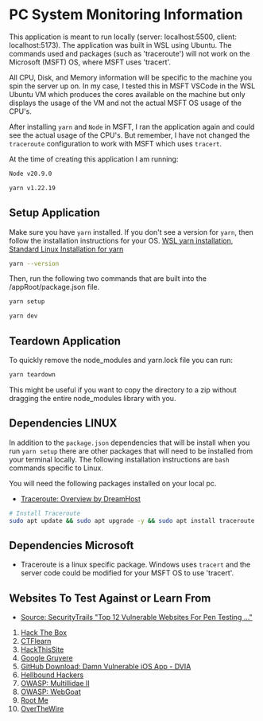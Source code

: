 # PC System Monitoring Information

This application is meant to run locally (server: localhost:5500, client: localhost:5173). The application was built in WSL using Ubuntu. The commands used and packages (such as 'traceroute') will not work on the Microsoft (MSFT) OS, where MSFT uses 'tracert'.

All CPU, Disk, and Memory information will be specific to the machine you spin the server up on. In my case, I tested this in MSFT VSCode in the WSL Ubuntu VM which produces the cores available on the machine but only displays the usage of the VM and not the actual MSFT OS usage of the CPU's.

After installing `yarn` and `Node` in MSFT, I ran the application again and could see the actual usage of the CPU's. But remember, I have not changed the `traceroute` configuration to work with MSFT which uses `tracert`.

At the time of creating this application I am running:

```bash
Node v20.9.0

yarn v1.22.19
```

## Setup Application

Make sure you have `yarn` installed. If you don't see a version for `yarn`, then follow the installation instructions for your OS. [WSL yarn installation](https://dev.to/bonstine/installing-yarn-on-wsl-38p2), [Standard Linux Installation for yarn](https://classic.yarnpkg.com/lang/en/docs/install/#windows-stable)

```bash
yarn --version
```

Then, run the following two commands that are built into the /appRoot/package.json file.

```bash
yarn setup
```

```bash
yarn dev
```

## Teardown Application

To quickly remove the node_modules and yarn.lock file you can run:

```bash
yarn teardown
```

This might be useful if you want to copy the directory to a zip without dragging the entire node_modules library with you.

## Dependencies LINUX

In addition to the `package.json` dependencies that will be install when you run `yarn setup` there are other packages that will need to be installed from your terminal locally. The following installation instructions are `bash` commands specific to Linux.

You will need the following packages installed on your local pc.

- [Traceroute: Overview by DreamHost](https://help.dreamhost.com/hc/en-us/articles/215840708-Traceroute)

```bash
# Install Traceroute
sudo apt update && sudo apt upgrade -y && sudo apt install traceroute
```

## Dependencies Microsoft

- Traceroute is a linux specific package. Windows uses `tracert` and the server code could be modified for your MSFT OS to use 'tracert'.

## Websites To Test Against or Learn From

- [Source: SecurityTrails "Top 12 Vulnerable Websites For Pen Testing ..."](https://securitytrails.com/blog/vulnerable-websites-for-penetration-testing)

1.  [Hack The Box](https://www.hackthebox.com/)
2.  [CTFlearn](https://ctflearn.com/)
3.  [HackThisSite](https://www.hackthissite.org/)
4.  [Google Gruyere](https://www.forensicxs.com/google-gruyere/)
5.  [GitHub Download: Damn Vulnerable iOS App - DVIA](https://github.com/prateek147/DVIA-v2)
6.  [Hellbound Hackers](https://hbh.sh/home)
7.  [OWASP: Multillidae II](https://owasp.org/www-project-mutillidae-ii/)
8.  [OWASP: WebGoat](https://owasp.org/www-project-webgoat/)
9.  [Root Me](https://www.root-me.org/?lang=en)
10. [OverTheWire](https://overthewire.org/wargames/)
